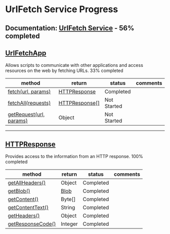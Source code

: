 # UrlFetch Service Progress
**Documentation:** [UrlFetch Service](https://developers.google.com/apps-script/reference/url-fetch) - 56% completed
---
## [UrlFetchApp](https://developers.google.com/apps-script/reference/url-fetch/url-fetch-app)
Allows scripts to communicate with other applications and access resources on the web by fetching URLs.
33% completed

| method | return | status | comments |
| --- | --- | --- | --- |
| [fetch(url, params)](https://developers.google.com/apps-script/reference/url-fetch/url-fetch-app#fetch(String,Object)) | [HTTPResponse](#httpresponse) | Completed | |
| [fetchAll(requests)](https://developers.google.com/apps-script/reference/url-fetch/url-fetch-app#fetchAll(Object)) | [HTTPResponse[]](#httpresponse) | Not Started | |
| [getRequest(url, params)](https://developers.google.com/apps-script/reference/url-fetch/url-fetch-app#getRequest(String,Object)) | Object | Not Started | |

---
## [HTTPResponse](https://developers.google.com/apps-script/reference/url-fetch/http-response)
Provides access to the information from an HTTP response.
100% completed

| method | return | status | comments |
| --- | --- | --- | --- |
| [getAllHeaders()](https://developers.google.com/apps-script/reference/url-fetch/http-response#getAllHeaders()) | Object | Completed | |
| [getBlob()](https://developers.google.com/apps-script/reference/url-fetch/http-response#getBlob()) | [Blob](https://developers.google.com/apps-script/reference/base/blob) | Completed | |
| [getContent()](https://developers.google.com/apps-script/reference/url-fetch/http-response#getContent()) | Byte[] | Completed | |
| [getContentText()](https://developers.google.com/apps-script/reference/url-fetch/http-response#getContentText()) | String | Completed | |
| [getHeaders()](https://developers.google.com/apps-script/reference/url-fetch/http-response#getHeaders()) | Object | Completed | |
| [getResponseCode()](https://developers.google.com/apps-script/reference/url-fetch/http-response#getResponseCode()) | Integer | Completed | |
